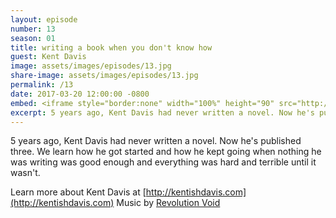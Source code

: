 ```yaml
---
layout: episode
number: 13
season: 01
title: writing a book when you don't know how
guest: Kent Davis
image: assets/images/episodes/13.jpg
share-image: assets/images/episodes/13.jpg
permalink: /13
date: 2017-03-20 12:00:00 -0800
embed: <iframe style="border:none" width="100%" height="90" src="http://html5-player.libsyn.com/embed/episode/id/5239299/height/90/theme/custom/autoplay/no/autonext/no/thumbnail/yes/preload/no/no_addthis/no/direction/backward/render-playlist/no/custom-color/65C29B/"  scrolling="no"  allowfullscreen webkitallowfullscreen mozallowfullscreen oallowfullscreen msallowfullscreen></iframe>
excerpt: 5 years ago, Kent Davis had never written a novel. Now he's published three. We learn how he got started and how he kept going when nothing he was writing was good enough and everything was hard and terrible until it wasn't.
---
```


5 years ago, Kent Davis had never written a novel. Now he's published three. We learn how he got started and how he kept going when nothing he was writing was good enough and everything was hard and terrible until it wasn't.

Learn more about Kent Davis at [http://kentishdavis.com](http://kentishdavis.com)
Music by [Revolution Void](https://revolutionvoid.bandcamp.com/)
